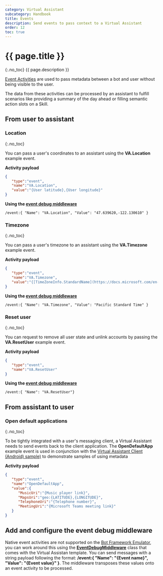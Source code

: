 ```yaml
---
category: Virtual Assistant
subcategory: Handbook
title: Events
description: Send events to pass context to a Virtual Assistant
order: 12
toc: true
---
```


# {{ page.title }}
{:.no_toc}
{{ page.description }}

[Event Activities](https://docs.microsoft.com/en-us/azure/bot-service/dotnet/bot-builder-dotnet-activities?view=azure-bot-service-3.0#event) are used to pass metadata between a bot and user without being visible to the user.

The data from these activities can be processed by an assistant to fulfill scenarios like providing a summary of the day ahead or filling semantic action slots on a Skill.

## From user to assistant
### Location
{:.no_toc}

You can pass a user's coordinates to an assistant using the **VA.Location** example event.

**Activity payload**
```json
{ 
   "type":"event",
   "name":"VA.Location",
   "value":"{User latitude},{User longitude}"
}
```

**Using the [event debug middleware](#add-and-configure-the-event-debug-middleware)**
```
/event:{ "Name": "VA.Location", "Value": "47.639620,-122.130610" }
```

### Timezone
{:.no_toc}

You can pass a user's timezone to an assistant using the **VA.Timezone** example event.

**Activity payload**
```json
{ 
   "type":"event",
   "name":"VA.Timezone",
   "value":"{[TimeZoneInfo.StandardName](https://docs.microsoft.com/en-us/dotnet/api/system.timezoneinfo.standardname?view=netcore-2.2#System_TimeZoneInfo_StandardName)}"
}
```

**Using the [event debug middleware](#add-and-configure-the-event-debug-middleware)**
```
/event:{ "Name": "VA.Timezone", "Value": "Pacific Standard Time" }
```

### Reset user
{:.no_toc}

You can request to remove all user state and unlink accounts by passing the **VA.ResetUser** example event.

**Activity payload**
```json
{ 
   "type":"event",
   "name":"VA.ResetUser"
}
```

**Using the [event debug middleware](#add-and-configure-the-event-debug-middleware)**
```
/event:{ "Name": "VA.ResetUser"}
```

## From assistant to user
### Open default applications
{:.no_toc}

To be tightly integrated with a user's messaging client, a Virtual Assistant needs to send events back to the client application.
The **OpenDefaultApp** example event is used in conjunction with the [Virtual Assistant Client (Android) sample)]({{site.baseurl}}/virtual-assistant/samples/virtual-assistant-client/) to demonstrate samples of using metadata

**Activity payload**
```json
{ 
   "type":"event",
   "name":"OpenDefaultApp",
   "value":{ 
      "MusicUri":"{Music player link}",
      "MapsUri":"geo:{LATITUDE},{LONGITUDE}",
      "TelephoneUri":"{Telephone number}",
      "MeetingUri":"{Microsoft Teams meeting link}"
   }
}
```

## Add and configure the event debug middleware
Native event activities are not supported on the [Bot Framework Emulator](https://aka.ms/botframework-emulator), you can work around this using the [**EventDebugMiddleware**]({{site.baseurl}}/overview/virtual-assistant-template/#middleware) class that comes with the Virtual Assistan template.
You can send messages with a string payload following the format: 
**/event:{ "Name": "{Event name}", "Value": "{Event value}" }**. 
The middleware transposes these values onto an event activity to be processed.
